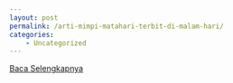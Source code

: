 ```yaml
---
layout: post
permalink: /arti-mimpi-matahari-terbit-di-malam-hari/
categories:
    - Uncategorized
---
```


[Baca Selengkapnya](/03)
